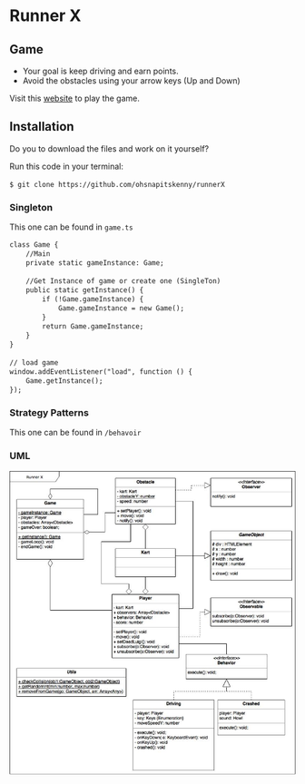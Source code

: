 # Runner X

## Game

- Your goal is keep driving and earn points.
- Avoid the obstacles using your arrow keys (Up and Down)

Visit this <a href="https://ohsnapitskenny.github.io/RunnerX/dist/" target="_blank">website</a> to play the game.

## Installation
Do you to download the files and work on it yourself?

Run this code in your terminal: 

`
$ git clone https://github.com/ohsnapitskenny/runnerX
`

### Singleton
This one can be found in `game.ts`
```
class Game {
    //Main
    private static gameInstance: Game;

    //Get Instance of game or create one (SingleTon)
    public static getInstance() {
        if (!Game.gameInstance) {
            Game.gameInstance = new Game();
        }
        return Game.gameInstance;
    }
}

// load game
window.addEventListener("load", function () {
    Game.getInstance();
});
```

### Strategy Patterns
This one can be found in `/behavoir`

### UML
![RunnerX UML](https://github.com/ohsnapitskenny/RunnerX/blob/master/RunnerX.jpg)
